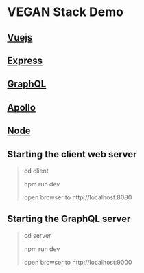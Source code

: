 VEGAN Stack Demo
================

[Vuejs](https://vuejs.org/)
-------
[Express](https://expressjs.com/)
-------
[GraphQL](https://graphql.org)
---------
[Apollo](https://www.apollographql.com)
--------
[Node](https://nodejs.org/en/)
------

## Starting the client web server
> cd client
>
> npm run dev
>
> open browser to http://localhost:8080

## Starting the GraphQL server
> cd server
>
> npm run dev
>
> open browser to http://localhost:9000
